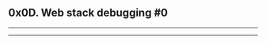 ## 0x0D. Web stack debugging #0
-------------------------------------------------

--------------------------------------------
